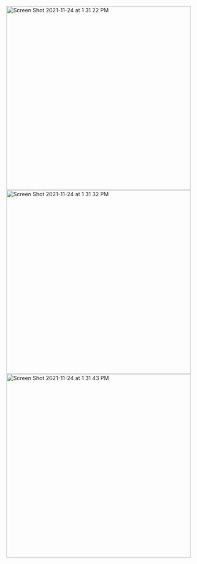 <img width="480" alt="Screen Shot 2021-11-24 at 1 31 22 PM" src="https://user-images.githubusercontent.com/92252941/143249044-96a2a394-7347-42ef-a0fa-43c5505f38af.png"><img width="480" alt="Screen Shot 2021-11-24 at 1 31 32 PM" src="https://user-images.githubusercontent.com/92252941/143249097-d9d03c99-0150-4cd7-975d-e55f787897f5.png"><img width="480" alt="Screen Shot 2021-11-24 at 1 31 43 PM" src="https://user-images.githubusercontent.com/92252941/143249124-36e26fa6-c5a5-40ad-9cf2-0231b04eccc6.png">

